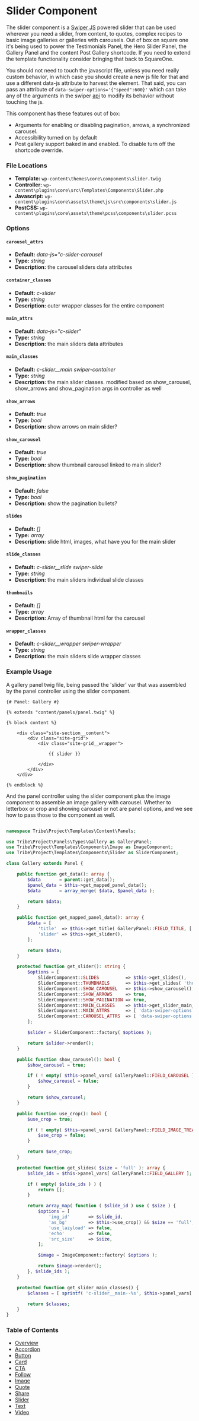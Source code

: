#  Slider Component

The slider component is a [Swiper JS](http://idangero.us/swiper/) powered slider that can be used wherever you need a slider, from content, to quotes, complex recipes to basic image galleries or galleries with carousels. Out of box on square one it's being used to power the Testimonials Panel, the Hero Slider Panel, the Gallery Panel and the content Post Gallery shortcode. If you need to extend the template functionality consider bringing that back to SquareOne.

You should not need to touch the javascript file, unless you need really custom behavior, in which case you should create a new js file for that and use a different data-js attribute to harvest the element. That said, you can pass an attribute of `data-swiper-options='{"speed":600}'` which can take any of the arguments in the swiper [api](http://idangero.us/swiper/api/) to modify its behavior without touching the js.

This component has these features out of box:  

* Arguments for enabling or disabling pagination, arrows, a synchronized carousel.
* Accessibility turned on by default
* Post gallery support baked in and enabled. To disable turn off the shortcode override.

### File Locations

* **Template:** `wp-content\themes\core\components\slider.twig`
* **Controller:** `wp-content\plugins\core\src\Templates\Components\Slider.php`
* **Javascript:** `wp-content\plugins\core\assets\theme\js\src\components\slider.js`
* **PostCSS:** `wp-content\plugins\core\assets\theme\pcss\components\slider.pcss`

### Options

#### `carousel_attrs` 
* **Default:** _data-js="c-slider-carousel_ 
* **Type:** _string_ 
* **Description:** the carousel sliders data attributes
#### `container_classes` 
* **Default:** _c-slider_ 
* **Type:** _string_ 
* **Description:** outer wrapper classes for the entire component
#### `main_attrs` 
* **Default:** _data-js="c-slider"_ 
* **Type:** _string_ 
* **Description:** the main sliders data attributes
#### `main_classes` 
* **Default:** _c-slider__main swiper-container_ 
* **Type:** _string_ 
* **Description:** the main slider classes. modified based on show_carousel, show_arrows and show_pagination args in controller as well
#### `show_arrows` 
* **Default:** _true_ 
* **Type:** _bool_ 
* **Description:** show arrows on main slider?
#### `show_carousel` 
* **Default:** _true_ 
* **Type:** _bool_ 
* **Description:**  show thumbnail carousel linked to main slider?
#### `show_pagination` 
* **Default:** _false_ 
* **Type:** _bool_ 
* **Description:** show the pagination bullets?
#### `slides` 
* **Default:** _[]_ 
* **Type:** _array_ 
* **Description:** slide html, images, what have you for the main slider
#### `slide_classes` 
* **Default:** _c-slider__slide swiper-slide_ 
* **Type:** _string_ 
* **Description:** the main sliders individual slide classes
#### `thumbnails` 
* **Default:** _[]_ 
* **Type:** _array_ 
* **Description:** Array of thumbnail html for the carousel
#### `wrapper_classes` 
* **Default:** _c-slider__wrapper swiper-wrapper_ 
* **Type:** _string_ 
* **Description:** the main sliders slide wrapper classes

### Example Usage

A gallery panel twig file, being passed the 'slider' var that was assembled by the panel controller using the slider component.

```twig
{# Panel: Gallery #}

{% extends "content/panels/panel.twig" %}

{% block content %}

	<div class="site-section__content">
		<div class="site-grid">
			<div class="site-grid__wrapper">

				{{ slider }}

			</div>
		</div>
	</div>

{% endblock %}
```

And the panel controller using the slider component plus the image component to assemble an image gallery with carousel. Whether to letterbox or crop and showing carousel or not are panel options, and we see how to pass those to the component as well.

```php

namespace Tribe\Project\Templates\Content\Panels;

use Tribe\Project\Panels\Types\Gallery as GalleryPanel;
use Tribe\Project\Templates\Components\Image as ImageComponent;
use Tribe\Project\Templates\Components\Slider as SliderComponent;

class Gallery extends Panel {

	public function get_data(): array {
		$data       = parent::get_data();
		$panel_data = $this->get_mapped_panel_data();
		$data       = array_merge( $data, $panel_data );

		return $data;
	}

	public function get_mapped_panel_data(): array {
		$data = [
			'title'  => $this->get_title( GalleryPanel::FIELD_TITLE, [ 'section__title' ] ),
			'slider' => $this->get_slider(),
		];

		return $data;
	}

	protected function get_slider(): string {
		$options = [
			SliderComponent::SLIDES          => $this->get_slides(),
			SliderComponent::THUMBNAILS      => $this->get_slides( 'thumbnail' ),
			SliderComponent::SHOW_CAROUSEL   => $this->show_carousel(),
			SliderComponent::SHOW_ARROWS     => true,
			SliderComponent::SHOW_PAGINATION => true,
			SliderComponent::MAIN_CLASSES    => $this->get_slider_main_classes(),
			SliderComponent::MAIN_ATTRS      => [ 'data-swiper-options' => '{"speed":600}' ],
			SliderComponent::CAROUSEL_ATTRS  => [ 'data-swiper-options' => '{"speed":600}' ],
		];

		$slider = SliderComponent::factory( $options );

		return $slider->render();
	}

	public function show_carousel(): bool {
		$show_carousel = true;

		if ( ! empty( $this->panel_vars[ GalleryPanel::FIELD_CAROUSEL ] ) && $this->panel_vars[ GalleryPanel::FIELD_CAROUSEL ] == GalleryPanel::FIELD_CAROUSEL_HIDE ) {
			$show_carousel = false;
		}

		return $show_carousel;
	}

	public function use_crop(): bool {
		$use_crop = true;

		if ( ! empty( $this->panel_vars[ GalleryPanel::FIELD_IMAGE_TREATMENT ] ) && $this->panel_vars[ GalleryPanel::FIELD_IMAGE_TREATMENT ] == GalleryPanel::FIELD_IMAGE_TREATMENT_OPTION_LETTERBOX ) {
			$use_crop = false;
		}

		return $use_crop;
	}

	protected function get_slides( $size = 'full' ): array {
		$slide_ids = $this->panel_vars[ GalleryPanel::FIELD_GALLERY ];

		if ( empty( $slide_ids ) ) {
			return [];
		}

		return array_map( function ( $slide_id ) use ( $size ) {
			$options = [
				'img_id'       => $slide_id,
				'as_bg'        => $this->use_crop() && $size == 'full',
				'use_lazyload' => false,
				'echo'         => false,
				'src_size'     => $size,
			];

			$image = ImageComponent::factory( $options );

			return $image->render();
		}, $slide_ids );
	}

	protected function get_slider_main_classes() {
		$classes = [ sprintf( 'c-slider__main--%s', $this->panel_vars[ GalleryPanel::FIELD_IMAGE_TREATMENT ] ) ];

		return $classes;
	}
}

```

### Table of Contents

* [Overview](/docs/theme/components/README.md)
* [Accordion](/docs/theme/components/accordion.md)
* [Button](/docs/theme/components/button.md)
* [Card](/docs/theme/components/card.md)
* [CTA](/docs/theme/components/cta.md)
* [Follow](/docs/theme/components/follow.md)
* [Image](/docs/theme/components/image.md)
* [Quote](/docs/theme/components/quote.md)
* [Share](/docs/theme/components/share.md)
* [Slider](/docs/theme/components/slider.md)
* [Text](/docs/theme/components/text.md)
* [Video](/docs/theme/components/video.md)
